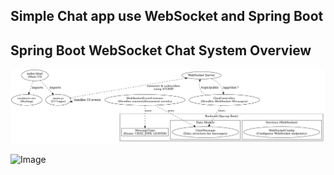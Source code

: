 ## Simple Chat app use WebSocket and Spring Boot 

## Spring Boot WebSocket Chat System Overview
![Image](./generate-map-v1.jpeg "Generate-map verion 1")

![Image](./Chat-app.jpg "Chat_app img version 1")
